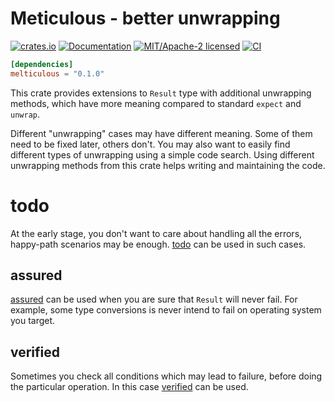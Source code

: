 # Meticulous - better unwrapping

[![crates.io](https://img.shields.io/crates/v/meticulous.svg)](https://crates.io/crates/meticulous)
[![Documentation](https://docs.rs/meticulous/badge.svg)](https://docs.rs/meticulous)
[![MIT/Apache-2 licensed](https://img.shields.io/crates/l/meticulous.svg)](./LICENSE-APACHE)
[![CI](https://github.com/glebpom/meticulous/workflows/CI/badge.svg)](https://github.com/glebpom/meticulous/actions?query=workflow%3ACI)

```toml
[dependencies]
melticulous = "0.1.0"
```

This crate provides extensions to `Result` type with additional unwrapping methods, which have more meaning compared to
standard `expect` and `unwrap`.

Different "unwrapping" cases may have different meaning. Some of them need to be fixed later, others don't. You may also
want to easily find different types of unwrapping using a simple code search. Using different unwrapping methods from
this crate helps writing and maintaining the code. 

# todo

At the early stage, you don't want to care about handling all the errors, happy-path scenarios may be enough. [todo] can
be used in such cases.

## assured

[assured] can be used when you are sure that `Result` will never fail. For example, some type conversions is never intend to
fail on operating system you target.

## verified

Sometimes you check all conditions which may lead to failure, before doing the particular operation. In this
case [verified] can be used.

[todo]: https://docs.rs/meticulous/latest/meticulous/trait.ResultExt.html#tymethod.todo
[assured]: https://docs.rs/meticulous/latest/meticulous/trait.ResultExt.html#tymethod.assured
[verified]: https://docs.rs/meticulous/latest/meticulous/trait.ResultExt.html#tymethod.verified
